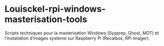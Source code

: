 # Louisckel-rpi-windows-masterisation-tools
Scripts techniques pour la masterisation Windows (Sysprep, Ghost, MDT) et l’installation d’images système sur Raspberry Pi (Recalbox, RPi Imager).

